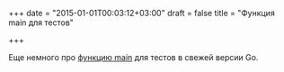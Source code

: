 +++
date = "2015-01-01T00:03:12+03:00"
draft = false
title = "Функция main для тестов"

+++

<p>Еще немного про <a href="https://blog.unrolled.ca/test-main/">функцию main</a>&nbsp;для тестов в свежей версии Go.</p>

